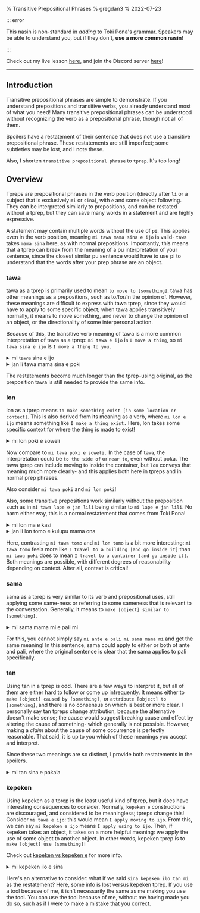% Transitive Prepositional Phrases
% gregdan3
% 2022-07-23

::: error

This nasin is non-standard in _adding_ to Toki Pona's grammar. Speakers may be able to understand you, but if they don't, **use a more common nasin**!

:::

Check out my live lesson [here](https://youtu.be/NpcoCeNOptc), and join the Discord server [here](https://discord.com/invite/acN3PD5y7M)!

---

## Introduction

Transitive prepositional phrases are simple to demonstrate. If you understand
prepositions and transitive verbs, you already understand most of what you
need! Many transitive prepositional phrases can be understood without recognizing the verb as a prepositional phrase, though not all of them.

Spoilers have a restatement of their sentence that does not use a transitive prepositional phrase.
These restatements are still imperfect; some subtleties may be lost, and I note these.

Also, I shorten `transitive prepositional phrase` to `tprep`. It's too long!

## Overview

Tpreps are prepositional phrases in the verb position (directly after `li` or a subject that is exclusively `mi` or `sina`), with `e` and some object following. They can be interpreted similarly to prepositions, and can be restated without a tprep, but they can save many words in a statement and are highly expressive.

A statement may contain multiple words without the use of `pi`. This applies even in the verb position, meaning `mi tawa mama sina e ijo` is valid- `tawa` takes `mama sina` here, as with normal prepositions. Importantly, this means that a tprep can break from the meaning of a pu interpretation of your sentence, since the closest similar pu sentence would have to use pi to understand that the words after your prep phrase are an object.

### tawa

tawa as a tprep is primarily used to mean `to move to [something]`.
tawa has other meanings as a prepositions, such as
to/for/in the opinion of. However, these meanings are difficult to express with tawa
tprep, since they would have to apply to some specific object; when tawa applies transitively normally, it means to move something, and never to change the opinion of an object, or the directionality of some interpersonal action.

Because of this, the transitive verb meaning of tawa is a more common interpretation of tawa as a tprep: `mi tawa e ijo` is `I move a thing`, so `mi tawa sina e ijo` is `I move a thing to you.`

<details><summary> mi tawa sina e ijo </summary>
mi pana e ijo tawa sina

mi tawa e ijo tawa poka sina

</details>

<details><summary> jan li tawa mama sina e poki </summary>
jan li pana e poki tawa mama sina

jan li tawa e poki tawa poka pi mama sina

</details>

The restatements become much longer than the tprep-using original, as the preposition tawa is still needed to provide the same info.

### lon

lon as a tprep means `to make something exist [in some location or context]`. This is also derived from its meaning as a verb, where `mi lon e ijo` means something like `I make a thing exist.` Here, lon takes some specific context for where the thing is made to exist!

<details><summary> mi lon poki e soweli </summary>
mi pana e soweli tawa poki.

mi poki e soweli.

</details>

Now compare to `mi tawa poki e soweli.` In the case of `tawa`, the interpretation could be `to the side of` or `near to`, even without poka. The tawa tprep can include moving to inside the container, but `lon` conveys that meaning much more clearly- and this applies both here in tpreps and in normal prep phrases.

Also consider `mi tawa poki` and `mi lon poki`!

Also, some transitive prepositions work similarly without the preposition such as in `mi tawa lape e jan lili` being similar to `mi lape e jan lili`. No harm either way, this is a normal restatement that comes from Toki Pona!

<details><summary> mi lon ma e kasi </summary>
mi pana e kasi tawa ma
</details>

<details><summary> jan li lon tomo e kulupu mama ona </summary>
jan li tawa e kulupu mama pona tawa tomo
</details>

Here, contrasting `mi tawa tomo` and `mi lon tomo` is a bit more interesting: `mi tawa tomo` feels more like `I travel to a building [and go inside it]` than `mi tawa poki` does to mean `I travel to a container [and go inside it]`. Both meanings are possible, with different degrees of reasonability depending on context. After all, context is critical!

### sama

sama as a tprep is very similar to its verb and prepositional uses, still applying some same-ness or referring to some sameness that is relevant to the conversation. Generally, it means to `make [object] similar to [something]`.

<details><summary> mi sama mama mi e pali mi </summary>
mi ante e pali mi tawa ni: mi pali sama mama mi
</details>

For this, you cannot simply say `mi ante e pali mi sama mama mi` and get the same meaning! In this sentence, sama could apply to either or both of ante and pali, where the original sentence is clear that the sama applies to pali specifically.

### tan

Using tan in a tprep is odd. There are a few ways to interpret it, but all of them are either hard to follow or come up infrequently. It means either to `make [object] caused by [something],` or `attribute [object] to [something]`, and there is no consensus on which is best or more clear. I personally say tan tpreps change attribution, because the alternative doesn't make sense; the cause would suggest breaking cause and effect by altering the cause of something- which generally is not possible. However, making a _claim_ about the cause of some occurrence is perfectly reasonable. That said, it is up to you which of these meanings you accept and interpret.

Since these two meanings are so distinct, I provide both restatements in the spoilers.

<details><summary> mi tan sina e pakala </summary>

mi toki e ni: sina tan e pakala

mi ante e tan pakala tawa sina

</details>

### kepeken

Using kepeken as a tprep is the least useful kind of tprep, but it does have interesting consequences to consider. Normally, `kepeken e` constructions are discouraged, and considered to be meaningless; tpreps change this! Consider `mi tawa e ijo`: this would mean `I apply moving to ijo`. From this, we can say `mi kepeken e ijo` means `I apply using to ijo`. Then, if kepeken takes an object, it takes on a more helpful meaning: we apply the use of some object to another object. In other words, kepeken tprep is to `make [object] use [something]!`

Check out [kepeken vs kepeken e](./kepeken.md) for more info.

<details><summary> mi kepeken ilo e sina</summary>
mi ni e sina: sina kepeken ilo
</details>

Here's an alternative to consider: what if we said `sina kepeken ilo tan mi` as the restatement? Here, some info is lost versus kepeken tprep. If you use a tool because of me, it isn't necessarily the same as me making you use the tool. You can use the tool because of me, without me having made you do so, such as if I were to make a mistake that you correct.

